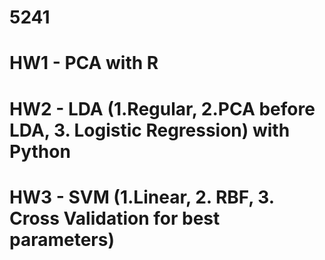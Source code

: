 # 5241
# HW1 - PCA with R
# HW2 - LDA (1.Regular, 2.PCA before LDA, 3. Logistic Regression) with Python
# HW3 - SVM (1.Linear, 2. RBF, 3. Cross Validation for best parameters)
